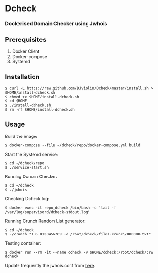 # Dcheck

### Dockerised Domain Checker using Jwhois

## Prerequisites

1. Docker Client
2. Docker-compose
3. Systemd

## Installation

```
$ curl -L https://raw.github.com/DJviolin/Dcheck/master/install.sh > $HOME/install-dcheck.sh
$ chmod +x $HOME/install-dcheck.sh
$ cd $HOME
$ ./install-dcheck.sh
$ rm -rf $HOME/install-dcheck.sh
```

## Usage

Build the image:

```
$ docker-compose --file ~/dcheck/repo/docker-compose.yml build
```

Start the Systemd service:

```
$ cd ~/dcheck/repo
$ ./service-start.sh
```

Running Domain Checker:

```
$ cd ~/dcheck
$ ./jwhois
```

Checking Dcheck log:

```
$ docker exec -it repo_dcheck /bin/bash -c 'tail -f /var/log/supervisord/dcheck-stdout.log'
```

Running Crunch Random List generator:

```
$ cd ~/dcheck
$ ./crunch "1 6 0123456789 -o /root/dcheck/files-crunch/000000.txt"
```

Testing container:

```
$ docker run --rm -it --name dcheck -v $HOME/dcheck:/root/dcheck/:rw dcheck
```

Update frequently the jwhois.conf from [here](https://raw.githubusercontent.com/jonasob/jwhois/master/example/jwhois.conf).
